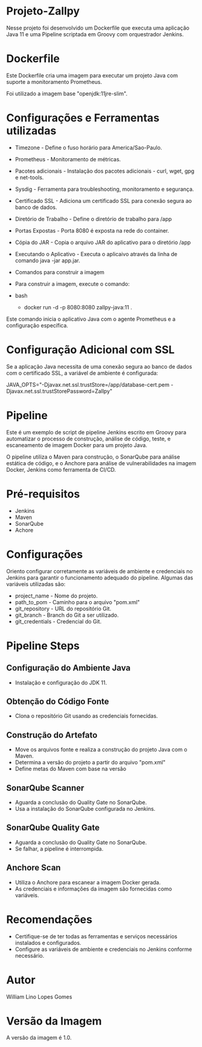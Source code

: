 # Projeto-Zallpy

Nesse projeto foi desenvolvido um Dockerfile que executa uma aplicação Java 11 e uma Pipeline scriptada em Groovy com orquestrador Jenkins. 


                

# Dockerfile

Este Dockerfile cria uma imagem para executar um projeto Java com suporte a monitoramento Prometheus.

Foi utilizado a imagem base "openjdk:11jre-slim".

# Configurações e Ferramentas utilizadas

- Timezone - Define o fuso horário para America/Sao-Paulo.

- Prometheus - Monitoramento de métricas.

- Pacotes adicionais - Instalação dos pacotes adicionais - curl, wget, gpg e net-tools.

- Sysdig - Ferramenta para troubleshooting, monitoramento e segurança.

- Certificado SSL - Adiciona um certificado SSL para conexão segura ao banco de dados.

- Diretório de Trabalho - Define o diretório de trabalho para /app

- Portas Expostas - Porta 8080 é exposta na rede do container.

- Cópia do JAR - Copia o arquivo JAR do aplicativo para o diretório /app

- Executando o Aplicativo - Executa o aplicaivo através da linha de comando java -jar app.jar.

- Comandos para construir a imagem

- Para construir a imagem, execute o comando:
- bash 
    - docker run -d -p 8080:8080 zallpy-java:11 .

Este comando inicia o aplicativo Java com o agente Prometheus e a configuração específica.

# Configuração Adicional com SSL

Se a aplicação Java necessita de uma conexão segura ao banco de dados com o certificado SSL, a variável de ambiente é configurada: 

JAVA_OPTS="-Djavax.net.ssl.trustStore=/app/database-cert.pem -Djavax.net.ssl.trustStorePassword=Zallpy"






# Pipeline

Este é um exemplo de script de pipeline Jenkins escrito em Groovy para automatizar o processo de construção, análise de código, teste, e escaneamento de imagem Docker para um projeto Java.

O pipeline utiliza o Maven para construção, o SonarQube para análise estática de código, e o Anchore para análise de vulnerabilidades na imagem Docker, Jenkins como ferramenta de CI/CD.

# Pré-requisitos

- Jenkins
- Maven
- SonarQube
- Achore

# Configurações

Oriento configurar corretamente as variáveis de ambiente e credenciais no Jenkins para garantir o funcionamento adequado do pipeline. Algumas das variáveis utilizadas são:

- project_name - Nome do projeto.
- path_to_pom - Caminho para o arquivo "pom.xml"
- git_repository - URL do repositório Git. 
- git_branch - Branch do Git a ser utilizado.
- git_credentials - Credencial do Git.

# Pipeline Steps

## Configuração do Ambiente Java

- Instalação e configuração do JDK 11.

## Obtenção do Código Fonte

- Clona o repositório Git usando as credenciais fornecidas.

## Construção do Artefato

- Move os arquivos fonte e realiza a construção do projeto Java com o Maven.
- Determina a versão do projeto a partir do arquivo "pom.xml"
- Define metas do Maven com base na versão 

## SonarQube Scanner

- Aguarda a conclusão do Quality Gate no SonarQube.
- Usa a instalação do SonarQube configurada no Jenkins.

## SonarQube Quality Gate

- Aguarda a conclusão do Quality Gate no SonarQube.
- Se falhar, a pipeline é interrompida.

## Anchore Scan

- Utiliza o Anchore para escanear a imagem Docker gerada.
- As credenciais e informações da imagem são fornecidas como variáveis.

# Recomendações

- Certifique-se de ter todas as ferramentas e serviços necessários instalados e configurados.
- Configure as variáveis de ambiente e credenciais no Jenkins conforme necessário.


# Autor

William Lino Lopes Gomes

# Versão da Imagem

A versão da imagem é 1.0. 
